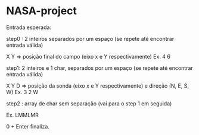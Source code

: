 # NASA-project

Entrada esperada:

step0 : 2 inteiros separados por um espaço (se repete até encontrar entrada válida)

X Y => posição final do campo (eixo x e Y respectivamente) Ex. 4 6

step1: 2 inteiros e 1 char, separados por um espaço (se repete até encontrar entrada válida)

X Y D => posição da sonda (eixo x e Y respectivamente) e direção (N, E, S, W) Ex. 3 2 W

step2 : array de char sem separação (vai para o step 1 em seguida)

Ex. LMMLMR 

0 + Enter finaliza.
